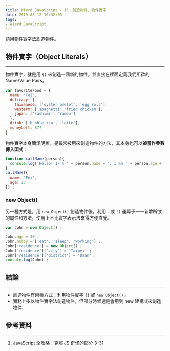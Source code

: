 ```yaml
---
title: Wierd JavaScript - 15：創造物件、物件實字
date: 2019-08-12 16:32:05
tags:
- Wierd JavaScript
---
```


請用物件實字法創造物件。

<!-- more -->

## 物件實字（Object Literals）
---

物件實字，就是用 `{}` 來創造一個新的物件，並直接在裡面定義我們所欲的 Name/Value Pairs。

```javascript
var favoriteFood = {
  name: 'Fei',
  delicacy: {
    taiwanese: ['oyster omelet', 'egg roll'],
    westerm: ['spaghetti','fried chicken'],
    japan: ['sashimi', 'ramen']
  },
  drink: ['bubble tea', 'latte'],
  moneyLeft: 877 
}
```

物件實字本身簡潔明瞭，是最常被用來創造物件的方法，其本身也可以**被當作參數傳入函式**：

```javascript
function callName(person){
  console.log('Hello! I\'m ' + person.name + '. I am ' + person.age + ' years old.') ;
}
callName({
  name: 'Fei',
  age: 23 
}) ;
```

### new Object() 

另一種方式是，用 `new Object()` 創造物件後，利用 `.` 或 `[]` 運算子一一新增所欲的屬性和方法，使用上不比實字表示法來得方便直覺。

```javascript
var John = new Object() ;

John.age = 30 ;
John.hobby = ['eat', 'sleep', 'working'] ;
John['residence'] = new Object() ;
John['residence']['city'] = 'Taipei' ;
John['residence']['district'] = 'Daan' ;
console.log(John) ;
```



## 結論
---
* 創造物件有兩種方式：利用物件實字 `{}` 或 `new Object()` 。
* 實務上多以物件實字法創造物件，但部分時候還是會用到 new 建構式來創造物件。

## 參考資料
---
1. JavaScript 全攻略：克服 JS 奇怪的部分 3-31

